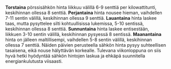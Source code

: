 **Torstaina** pörssisähkön hinta liikkuu välillä 6-9 senttiä per kilowattitunti, keskihinnan ollessa 8 senttiä. **Perjantaina** hinta nousee hieman, vaihdellen 7-11 sentin välillä, keskihinnan ollessa 9 senttiä. **Lauantaina** hinta laskee taas, mutta pysyttelee silti kohtuullisissa lukemissa, 5-10 sentissä, keskihinnan ollessa 8 senttiä. **Sunnuntaina** hinta laskee entisestään, liikkuen 3-10 sentin välillä, keskihinnan pysyessä 8 sentissä. **Maanantaina** hinta on jälleen maltillisempi, vaihdellen 5-8 sentin välillä, keskihinnan ollessa 7 senttiä. Näiden päivien perusteella sähkön hinta pysyy suhteellisen tasaisena, eikä nouse hälyttävän korkealle. Tulevana viikonloppuna on siis hyvä hetki hyödyntää sähkön hintojen laskua ja ehkäpä suunnitella energiankulutusta viisaasti.